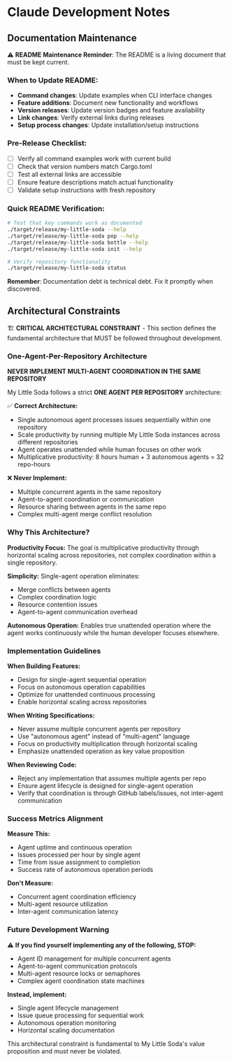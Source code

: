 # Claude Development Notes

## Documentation Maintenance

⚠️ **README Maintenance Reminder**: The README is a living document that must be kept current.

### When to Update README:
- **Command changes**: Update examples when CLI interface changes
- **Feature additions**: Document new functionality and workflows  
- **Version releases**: Update version badges and feature availability
- **Link changes**: Verify external links during releases
- **Setup process changes**: Update installation/setup instructions

### Pre-Release Checklist:
- [ ] Verify all command examples work with current build
- [ ] Check that version numbers match Cargo.toml
- [ ] Test all external links are accessible
- [ ] Ensure feature descriptions match actual functionality
- [ ] Validate setup instructions with fresh repository

### Quick README Verification:
```bash
# Test that key commands work as documented
./target/release/my-little-soda --help
./target/release/my-little-soda pop --help
./target/release/my-little-soda bottle --help
./target/release/my-little-soda init --help

# Verify repository functionality
./target/release/my-little-soda status
```

**Remember**: Documentation debt is technical debt. Fix it promptly when discovered.

## Architectural Constraints

🏗️ **CRITICAL ARCHITECTURAL CONSTRAINT** - This section defines the fundamental architecture that MUST be followed throughout development.

### One-Agent-Per-Repository Architecture

**NEVER IMPLEMENT MULTI-AGENT COORDINATION IN THE SAME REPOSITORY**

My Little Soda follows a strict **ONE AGENT PER REPOSITORY** architecture:

✅ **Correct Architecture:**
- Single autonomous agent processes issues sequentially within one repository
- Scale productivity by running multiple My Little Soda instances across different repositories
- Agent operates unattended while human focuses on other work
- Multiplicative productivity: 8 hours human + 3 autonomous agents = 32 repo-hours

❌ **Never Implement:**
- Multiple concurrent agents in the same repository
- Agent-to-agent coordination or communication
- Resource sharing between agents in the same repo
- Complex multi-agent merge conflict resolution

### Why This Architecture?

**Productivity Focus:** The goal is multiplicative productivity through horizontal scaling across repositories, not complex coordination within a single repository.

**Simplicity:** Single-agent operation eliminates:
- Merge conflicts between agents
- Complex coordination logic
- Resource contention issues
- Agent-to-agent communication overhead

**Autonomous Operation:** Enables true unattended operation where the agent works continuously while the human developer focuses elsewhere.

### Implementation Guidelines

**When Building Features:**
- Design for single-agent sequential operation
- Focus on autonomous operation capabilities
- Optimize for unattended continuous processing
- Enable horizontal scaling across repositories

**When Writing Specifications:**
- Never assume multiple concurrent agents per repository
- Use "autonomous agent" instead of "multi-agent" language
- Focus on productivity multiplication through horizontal scaling
- Emphasize unattended operation as key value proposition

**When Reviewing Code:**
- Reject any implementation that assumes multiple agents per repo
- Ensure agent lifecycle is designed for single-agent operation
- Verify that coordination is through GitHub labels/issues, not inter-agent communication

### Success Metrics Alignment

**Measure This:**
- Agent uptime and continuous operation
- Issues processed per hour by single agent
- Time from issue assignment to completion
- Success rate of autonomous operation periods

**Don't Measure:**
- Concurrent agent coordination efficiency
- Multi-agent resource utilization
- Inter-agent communication latency

### Future Development Warning

⚠️ **If you find yourself implementing any of the following, STOP:**
- Agent ID management for multiple concurrent agents
- Agent-to-agent communication protocols
- Multi-agent resource locks or semaphores
- Complex agent coordination state machines

**Instead, implement:**
- Single agent lifecycle management
- Issue queue processing for sequential work
- Autonomous operation monitoring
- Horizontal scaling documentation

This architectural constraint is fundamental to My Little Soda's value proposition and must never be violated.